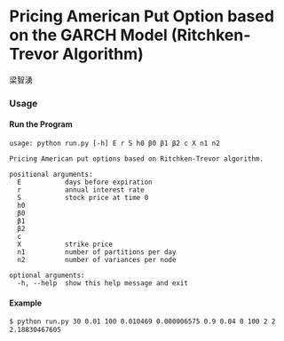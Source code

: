 Pricing American Put Option based on the GARCH Model (Ritchken-Trevor Algorithm)
============================================================
梁智湧

### Usage

#### Run the Program
```
usage: python run.py [-h] E r S h0 β0 β1 β2 c X n1 n2

Pricing American put options based on Ritchken-Trevor algorithm.

positional arguments:
  E           days before expiration
  r           annual interest rate
  S           stock price at time 0
  h0
  β0
  β1
  β2
  c
  X           strike price
  n1          number of partitions per day
  n2          number of variances per node

optional arguments:
  -h, --help  show this help message and exit
```

#### Example
```bash
$ python run.py 30 0.01 100 0.010469 0.000006575 0.9 0.04 0 100 2 2
2.18830467605
```